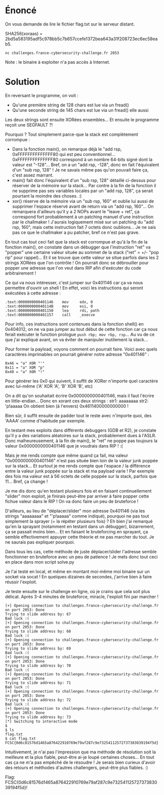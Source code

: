 # Énoncé

On vous demande de lire le fichier flag.txt sur le serveur distant.

SHA256(xoraas) = 2bd5a583195adf5c978bb5c7b657ccefe1372bea643a31f208723ec6ec58eab5.

`nc challenges.france-cybersecurity-challenge.fr 2053`

Note : le binaire à exploiter n'a pas accès à Internet.


# Solution

En reversant le programme, on voit :
- Qu'une première string de 128 chars est lue via un fread()
- Qu'une seconde string  de 145 chars est lue via un fread() elle aussi

Les deux strings sont ensuite XORées ensembles... Et ensuite le programme reçoit une SEGFAULT ?!

Pourquoi ? Tout simplement parce-que la stack est complètement corrompue :

- Dans la fonction main(), on remarque déjà le "add rsp, 0xFFFFFFFFFFFFFF80 qui est peu conventionnel...
  0xFFFFFFFFFFFFFF80 correspond à un nombre 64-bits signé dont la valeur est "-128"...
  Bref, on a un "add rsp, -128", donc en fait l'équivalent d'un "sub rsp, 128" ! Je ne savais même pas qu'on pouvait faire ça, c'est assez marrant.
- main() fait donc l'équivalent d'un "sub rsp, 128" détaillé ci-dessus pour réserver de la mémoire sur la stack...
  Par contre à la fin de la fonction il ne supprime pas ses variables locales par un "add rsp, 128", ça serait pourtant la moindre des choses. :)
- xor() réserve de la mémoire via un "sub rsp, 160" et oublie lui aussi de supprimer l'espace réservé avant de return via un "add rsp, 160"...
  On remarquera d'ailleurs qu'il y a 2 NOPs avant le "leave + ret", ça correspond fort probablement à un patching manuel d'une instruction par le challmaker !
  J'aurais logiquement misé sur un patching du "add rsp, 160", mais cette instruction fait 7 octets donc oublions... Je ne sais pas ce que le challmaker a pu patcher, bref ce n'est pas grave.

En tout cas tout ceci fait que la stack est corrompue et qu'à la fin de la fonction main(), on constate dans un débugger que l'instruction "ret" va "popper" une certaine valeur située au sommet de la stack ("ret" = +/- "pop rip" pour rappel)...
Et il se trouve que cette valeur se situe parfois dans les 2 strings XORées que l'on contrôle !
On pourrait donc se débrouiller pour popper une adresse que l'on veut dans RIP afin d'exécuter du code arbitrairement !

Ce qui va nous intéresser, c'est jumper sur 0x401146 car ça va nous permettre d'ouvrir un shell !
En effet, voici les instructions qui seront exécutées à cette adresse :
```
.text:0000000000401146    mov     edx, 0
.text:000000000040114B    mov     esi, 0
.text:0000000000401150    lea     rdi, path
.text:0000000000401157    call    _execve
```

Pour info, ces instructions sont contenues dans la fonction shell() en 0x404012, on ne va pas jumper au tout début de cette fonction car ça nous ferait exécuter le function prologue `push rbp; mov rbp, rsp`...
Au vu de ce que j'ai expliqué avant, on va éviter de manipuler inutilement la stack...

Pour former la payload, voyons comment on pourrait faire. Voici avec quels caractères imprimables on pourrait générer notre adresse "0x401146" :
```
0x46 = "a" XOR "'"
0x11 = "a" XOR "p"
0x40 = "a" XOR "!"
```

Pour générer les 0x0 qui suivent, il suffit de XORer n'importe quel caractère avec lui-même ('A' XOR 'A', 'B' XOR 'B', etc)

On a dit qu'on souhaitait écrire 0x0000000000401146, mais il faut l'écrire en little-endian...
Donc en xorant ces deux strings :
str1: aaaaaaaa
str2: 'p!aaaaa
On obtient bien (à l'envers) 0x4611400000000000 !

Bien sûr, il suffit ensuite de padder tout le reste avec n'importe quoi, des 'AAAA' comme d'habitude par exemple.

En testant mes exploits dans différents debuggers (GDB et R2), je constate qu'il y a des variations aléatoires sur la stack, probablement dues à l'ASLR.
Donc malheureusement, à la fin de main(), le "ret" ne poppe pas toujours la valeur 0x0000000000401146 que je voudrais dans RIP ! :( 

Mais je me rends compte que même quand ça fail, ma valeur "0x0000000000401146" n'est pas située bien loin de la valeur junk poppée sur la stack...
Et surtout je me rends compte que l'espace / la différence entre la valeur junk poppée sur la stack et ma payload varie ! Par exemple des fois ma valeur est à 56 octets de celle poppée sur la stack, parfois que 11... Bref, ça change !

Je me dis donc qu'en testant plusieurs fois et en faisant continuellement "slider" mon exploit, je finirais peut-être par arriver à faire popper cette fichue valeur dans le RIP ! On va donc faire un peu de bruteforce !

D'ailleurs, au lieu de "déplacer/slider" mon adresse 0x401146 (via les strings "aaaaaaaa" et "'p!aaaaa" comme indiqué), pourquoi ne pas tout simplement la sprayer (= la répéter plusieurs fois) ?
Eh bien j'ai remarqué qu'en la sprayant (notamment en testant dans un débugger), bizarrement, ça se passait moins bien...
Et en faisant le bruteforcing en sprayant, ça semble effectivement appuyer cette théorie et ne pas marcher du tout. Je ne saurais pas expliquer pourquoi.

Dans tous les cas, cette méthode de juste déplacer/slider l'adresse semble fonctionner en bruteforce avec un peu de patience !
Je mets donc tout ceci en place dans mon script solve.py

Je l'ai testé en local, et même en montant moi-même moi binaire sur un socket via socat !
En quelques dizaines de secondes, j'arrive bien à faire réussir l'exploit.

Je teste ensuite sur le challenge en ligne, où je crains que cela soit plus délicat. Après 3-4 minutes de bruteforce, miracle, l'exploit fini par marcher !

```
[+] Opening connection to challenges.france-cybersecurity-challenge.fr on port 2053: Done
Trying to slide address by: 67
Bad luck :(
[+] Opening connection to challenges.france-cybersecurity-challenge.fr on port 2053: Done
Trying to slide address by: 68
Bad luck :(
[+] Opening connection to challenges.france-cybersecurity-challenge.fr on port 2053: Done
Trying to slide address by: 69
Bad luck :(
[+] Opening connection to challenges.france-cybersecurity-challenge.fr on port 2053: Done
Trying to slide address by: 70
Bad luck :(
[+] Opening connection to challenges.france-cybersecurity-challenge.fr on port 2053: Done
Trying to slide address by: 71
Bad luck :(
[+] Opening connection to challenges.france-cybersecurity-challenge.fr on port 2053: Done
Trying to slide address by: 72
Bad luck :(
[+] Opening connection to challenges.france-cybersecurity-challenge.fr on port 2053: Done
Trying to slide address by: 73
[*] Switching to interactive mode
$ 
$ ls
flag.txt
$ cat flag.txt
FCSC{0d6c81576d1465a876422910769e79af287c9e73254112572737383039194f5d}
```

Intuitivement, je n'ai pas l'impression que ma méthode de résolution soit la meilleure et la plus fiable, peut-être ai-je loupé certaines choses... En tout cas ça ne m'a pas empêché de le résoudre ! Je serais bien curieux d'avoir des retours et méthodes d'autres challengers, peut-être plus fiables. :)

Flag: FCSC{0d6c81576d1465a876422910769e79af287c9e73254112572737383039194f5d}!